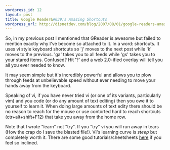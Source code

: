 ```yaml
--- 
wordpress_id: 12
layout: post
title: Google Reader&#039;s Amazing Shortcuts
wordpress_url: http://disnetdev.com/blog/2007/08/01/google-readers-amazing-shortcuts/
---
```

So, in my previous post I mentioned that GReader is awesome but failed to mention exactly why I've become so attached to it. In a word: shortcuts. It uses vi style keyboard shortcuts so 'j' moves to the next post while 'k' moves to the previous. 'ga' takes you to all feeds while 'gs' takes you to your stared items. Confused? Hit '?' and a web 2.0-ified overlay will tell you all you ever needed to know.

It may seem simple but it's incredibly powerful and allows you to plow through feeds at unbelievable speed without ever needing to move your hands away from the keyboard.

Speaking of vi, if you have never tried vi (or one of its variants, particularly vim) and you code (or do any amount of text editing) then you owe it to yourself to learn it. When doing large amounts of text edity there should be no reason to reach for the mouse or use contorted hard to reach shortcuts (ctr+alt+shift+F12) that take you away from the home row.

Note that I wrote "learn" not "try". If you "try" vi you will run away in tears (How the crap do I save the blasted file!). Vi's learning curve is <em>steep</em> but completely worth it. There are some good tutorials/cheetsheets <a href="http://www.viemu.com/a_vi_vim_graphical_cheat_sheet_tutorial.html">here</a> if you feel so inclined.
